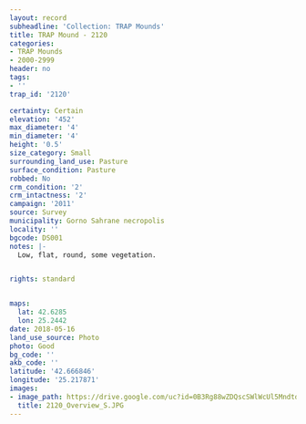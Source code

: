 ```yaml
---
layout: record
subheadline: 'Collection: TRAP Mounds'
title: TRAP Mound - 2120
categories:
- TRAP Mounds
- 2000-2999
header: no
tags:
- ''
trap_id: '2120'

certainty: Certain
elevation: '452'
max_diameter: '4'
min_diameter: '4'
height: '0.5'
size_category: Small
surrounding_land_use: Pasture
surface_condition: Pasture
robbed: No
crm_condition: '2'
crm_intactness: '2'
campaign: '2011'
source: Survey
municipality: Gorno Sahrane necropolis
locality: ''
bgcode: DS001
notes: |-
  Low, flat, round, some vegetation.


rights: standard


maps:
  lat: 42.6285
  lon: 25.2442
date: 2018-05-16
land_use_source: Photo
photo: Good
bg_code: ''
akb_code: ''
latitude: '42.666846'
longitude: '25.217871'
images:
- image_path: https://drive.google.com/uc?id=0B3Rg88wZDQscSWlWcUl5MndtdGc
  title: 2120_Overview_S.JPG
---
```

